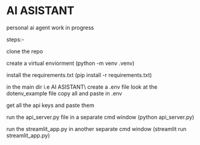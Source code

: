# AI ASISTANT
personal ai agent work in progress 


steps:-

clone the repo 

create a virtual enviorment (python -m venv .venv)

install the requirements.txt (pip install -r requirements.txt)

in the main dir i.e AI ASISTANT\ create a .env file look at the dotenv_example file copy all and paste in .env

get all the api keys and paste them 

run the api_server.py file in a separate cmd window (python api_server.py)

run the streamlit_app.py in another separate cmd window (streamlit run streamlit_app.py)






